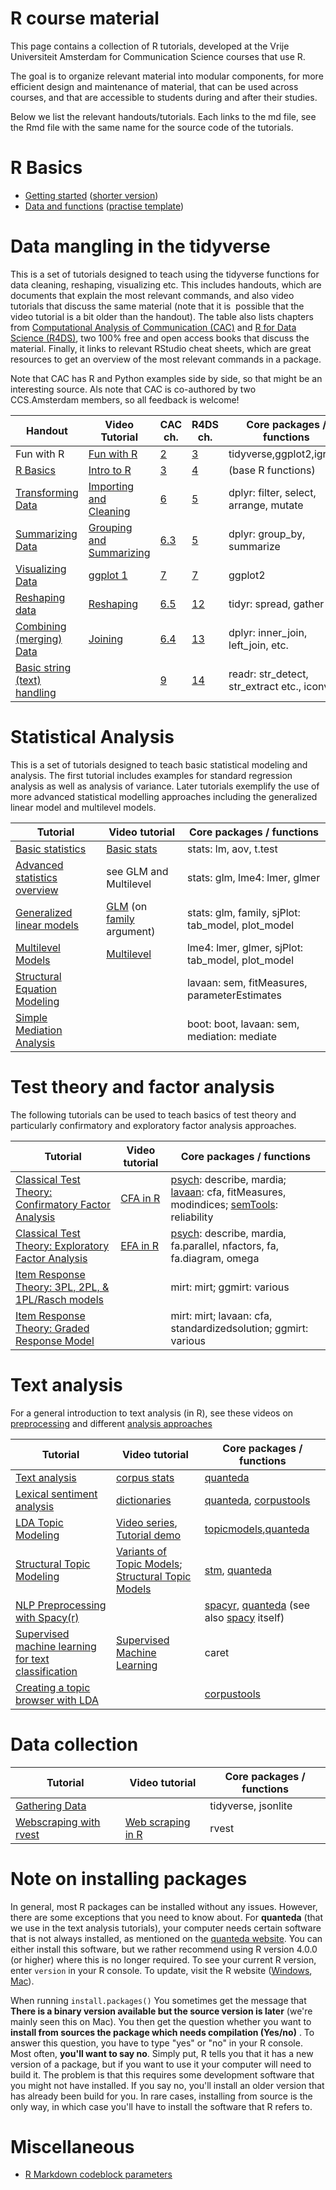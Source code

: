 R course material
============

This page contains a collection of R tutorials, developed at the Vrije Universiteit Amsterdam for Communication Science courses that use R. 

The goal is to organize relevant material into modular components, for more efficient design and maintenance of material, that can be used across courses, and that are accessible to students during and after their studies.

Below we list the relevant handouts/tutorials. Each links to the md file, see the Rmd file with the same name for the source code of the tutorials. 

# R Basics

* [Getting started](tutorials/R_basics_1_getting_started.md) ([shorter version](tutorials/R_basics_1_getting_started_short.md))
* [Data and functions](tutorials/R_basics_2_data_and_functions.md) ([practise template](practise/R_basics_2_data_and_functions_practise.Rmd))

# Data mangling in the tidyverse

This is a set of tutorials designed to teach using the tidyverse functions for data cleaning, reshaping, visualizing etc.
This includes handouts, which are documents that explain the most relevant commands, and also video tutorials that discuss the same material 
(note that it is  possible that the video tutorial is a bit older than the handout). 
The table also lists chapters from [Computational Analysis of Communication (CAC)](https://cssbook.net) and [R for Data Science (R4DS)](https://r4ds.had.co.nz/), two 100% free and open access books that discuss the material. 
Finally, it links to relevant RStudio cheat sheets, which are great resources to get an overview of the most relevant commands in a package.

Note that CAC has R and Python examples side by side, so that might be an interesting source. 
Als note that CAC is co-authored by two CCS.Amsterdam members, so all feedback is welcome!


| Handout | Video Tutorial | CAC ch. | R4DS ch. | Core packages / functions |
|----|---|---| --- |---|
| Fun with R | [Fun with R](https://www.youtube.com/watch?v=eYCV8kIsgGs&list=PLjXODJ_lGN_V2ntvV2CN_GvzZ6Qm5km9L&index=2) | [2](https://cssbook.net/chapter02.html) | [3](https://r4ds.had.co.nz/data-visualisation.html) | tidyverse,ggplot2,igraph |
| [R Basics](tutorials/R-tidy-4-basics.md) | [Intro to R](https://www.youtube.com/watch?v=PVhZD5MINYM&list=PLjXODJ_lGN_V2ntvV2CN_GvzZ6Qm5km9L&index=1) |  [3](https://cssbook.net/chapter03.html) | [4](https://r4ds.had.co.nz/workflow-basics.html) | (base R functions) |
| [Transforming Data](tutorials/R-tidy-5-transformation.md) | [Importing and Cleaning](https://www.youtube.com/watch?v=CATqkFiZljU&list=PLjXODJ_lGN_V2ntvV2CN_GvzZ6Qm5km9L&index=3) | [6](https://cssbook.net/chapter06.html) | [5](https://r4ds.had.co.nz/transform.html) | dplyr: filter, select, arrange, mutate | 
| [Summarizing Data](tutorials/R-tidy-5b-groupby.md) | [Grouping and Summarizing](https://www.youtube.com/watch?v=lde7wLORQpo&list=PLjXODJ_lGN_V2ntvV2CN_GvzZ6Qm5km9L&index=4) | [6.3](https://cssbook.net/chapter06.html#6_3) | [5](https://r4ds.had.co.nz/transform.html) | dplyr: group_by, summarize |
| [Visualizing Data](tutorials/r-tidy-3_7-visualization.md) | [ggplot 1](https://www.youtube.com/watch?v=wO5mrVaCB28&list=PLjXODJ_lGN_V2ntvV2CN_GvzZ6Qm5km9L&index=7) | [7](https://cssbook.net/chapter07.html) | [7](https://r4ds.had.co.nz/exploratory-data-analysis.html) | ggplot2  |
| [Reshaping data](tutorials/r-tidy-12-reshaping.md) | [Reshaping](https://www.youtube.com/watch?v=j4lZWJ3Osr8&list=PLjXODJ_lGN_V2ntvV2CN_GvzZ6Qm5km9L&index=5) | [6.5](https://cssbook.net/chapter06.html#6_5) | [12](https://r4ds.had.co.nz/tidy-data.html) | tidyr: spread, gather |
| [Combining (merging) Data](tutorials/R-tidy-13a-joining.md) | [Joining](https://www.youtube.com/watch?v=gg87Nv98VhQ&list=PLjXODJ_lGN_V2ntvV2CN_GvzZ6Qm5km9L&index=6) | [6.4](https://cssbook.net/chapter06.html#6_4) | [13](https://r4ds.had.co.nz/relational-data.html) | dplyr: inner_join, left_join, etc. | 
| [Basic string (text) handling](tutorials/R-tidy-14-strings.md) | | [9](https://cssbook.net/chapter09.html) | [14](https://r4ds.had.co.nz/strings.html) | readr: str_detect, str_extract etc., iconv |

# Statistical Analysis

This is a set of tutorials designed to teach basic statistical modeling and analysis. The first tutorial includes examples for standard regression analysis as well as analysis of variance. Later tutorials exemplify the use of more advanced statistical modelling approaches including the generalized linear model and multilevel models. 

| Tutorial | Video tutorial | Core packages / functions |
|----|---|---|
| [Basic statistics](tutorials/simple_modeling.md) | [Basic stats](https://www.youtube.com/watch?v=1K3SKsEj9eI) | stats: lm, aov, t.test |
| [Advanced statistics overview](tutorials/advanced_modeling.md) | see GLM and Multilevel | stats: glm, lme4: lmer, glmer |
| [Generalized linear models](https://htmlpreview.github.io/?https://github.com/ccs-amsterdam/r-course-material/blob/master/tutorials/generalized_linear_models.html) | [GLM](https://www.youtube.com/watch?v=WnmwuD8OwMw&list=PL-i7GM-A1wBarcTV3wN2f-AAuEK3j76M0&index=3) (on [family](https://www.youtube.com/watch?v=DDP62EUMRFs&list=PL-i7GM-A1wBarcTV3wN2f-AAuEK3j76M0&index=1) argument) | stats: glm, family, sjPlot: tab_model, plot_model |
| [Multilevel Models](https://htmlpreview.github.io/?https://github.com/ccs-amsterdam/r-course-material/blob/master/tutorials/multilevel_models.html) | [Multilevel](https://www.youtube.com/watch?v=1Tw1eIfSyEQ&list=PL-i7GM-A1wBarcTV3wN2f-AAuEK3j76M0&index=4) | lme4: lmer, glmer, sjPlot: tab_model, plot_model |
| [Structural Equation Modeling](https://github.com/ccs-amsterdam/r-course-material/blob/master/tutorials/R_sem_1_lavaan.md) | | lavaan: sem, fitMeasures, parameterEstimates |
| [Simple Mediation Analysis](https://github.com/ccs-amsterdam/r-course-material/blob/master/tutorials/mediation_analysis.md) | | boot: boot, lavaan: sem, mediation: mediate |

# Test theory and factor analysis

The following tutorials can be used to teach basics of test theory and particularly confirmatory and exploratory factor analysis approaches. 

| Tutorial | Video tutorial |  Core packages / functions |
|----|---|---|
| [Classical Test Theory: Confirmatory Factor Analysis](tutorials/R_test-theory_1_cfa.md) | [CFA in R](https://www.youtube.com/watch?v=uKlagNgC-GY) | [psych](http://personality-project.org/r/psych/psych-manual.pdf): describe, mardia; [lavaan](https://lavaan.ugent.be/): cfa, fitMeasures, modindices; [semTools](https://cran.r-project.org/web/packages/semTools/semTools.pdf): reliability |
| [Classical Test Theory: Exploratory Factor Analysis](tutorials/R_test-theory_2_efa.md) | [EFA in R](https://youtu.be/AXaBMDA34YM) | [psych](http://personality-project.org/r/psych/psych-manual.pdf): describe, mardia, fa.parallel, nfactors, fa, fa.diagram, omega |
| [Item Response Theory: 3PL, 2PL, & 1PL/Rasch models](https://github.com/ccs-amsterdam/r-course-material/blob/master/tutorials/R_test-theory_3_irt.md) |  | mirt: mirt; ggmirt: various |
| [Item Response Theory: Graded Response Model](https://github.com/ccs-amsterdam/r-course-material/blob/master/tutorials/R_test-theory_3_irt_graded.md) | | mirt: mirt; lavaan: cfa, standardizedsolution; ggmirt: various| 


# Text analysis 

For a general introduction to text analysis (in R), see these videos on [preprocessing](https://www.youtube.com/watch?v=O6CGXnxPHok&list=PL-i7GM-A1wBZYRYTpem7hNVHK3hSV_1It&index=1&t=482s) and different [analysis approaches](https://www.youtube.com/watch?v=bHa2CClBYFw&list=PL-i7GM-A1wBZYRYTpem7hNVHK3hSV_1It&index=4)

| Tutorial | Video tutorial |  Core packages / functions |
|----|---|---|
| [Text analysis](tutorials/R_text_3_quanteda.md) | [corpus stats](https://www.youtube.com/watch?v=7z7U7ORFWQM&list=PL-i7GM-A1wBZYRYTpem7hNVHK3hSV_1It&index=3) |  [quanteda](https://quanteda.io/) |
| [Lexical sentiment analysis](tutorials/sentiment_analysis.md) | [dictionaries](https://www.youtube.com/watch?v=U0l5GB0i3uU&list=PL-i7GM-A1wBZYRYTpem7hNVHK3hSV_1It&index=5) | [quanteda](https://quanteda.io/), [corpustools](https://github.com/kasperwelbers/corpustools) |
| [LDA Topic Modeling](tutorials/r_text_lda.md) | [Video series](https://www.youtube.com/playlist?list=PLjXODJ_lGN_WtxhPsQ_t0aHtFAcsIh1-8), [Tutorial demo](https://youtu.be/4YyoMGv1nkc) |  [topicmodels](https://www.rdocumentation.org/packages/topicmodels/versions/0.2-8),[quanteda](https://quanteda.io/)   |
| [Structural Topic Modeling](tutorials/r_text_stm.md) | [Variants of Topic Models](https://www.youtube.com/watch?v=3rqkSqKp85s&list=PLjXODJ_lGN_U02yQyZG5YpBgseVpiS9s2&index=2&t=0s); [Structural Topic Models](https://www.youtube.com/watch?v=37yvQdQw5j8&list=PLjXODJ_lGN_U02yQyZG5YpBgseVpiS9s2&index=2) | [stm](https://www.structuraltopicmodel.com/), [quanteda](https://quanteda.io/)  |
| [NLP Preprocessing with Spacy(r)](tutorials/r_text_nlp.md) | |  [spacyr](https://www.rdocumentation.org/packages/spacyr/versions/0.9.91), [quanteda](https://quanteda.io/) (see also [spacy](https://spacy.io/) itself) |
| [Supervised machine learning for text classification](tutorials/r_text_ml.md) | [Supervised Machine Learning](https://www.youtube.com/playlist?list=PLjXODJ_lGN_XdMBgyscXHXuSB81zUoXCR) |  caret |
| [Creating a topic browser with LDA](tutorials/R_text_topicbrowser.md) | |  [corpustools](https://cran.r-project.org/web/packages/corpustools/vignettes/corpustools.html) |



# Data collection

| Tutorial | Video tutorial |  Core packages / functions |
|----|---|---|
| [Gathering Data](https://github.com/ccs-amsterdam/r-course-material/blob/master/tutorials/Gathering_data.md) | | tidyverse, jsonlite |
[Webscraping with rvest](https://github.com/ccs-amsterdam/r-course-material/blob/master/tutorials/rvest.md) | [Web scraping in R](https://www.youtube.com/watch?v=9GR26Y4z_v4) | rvest |

# Note on installing packages

In general, most R packages can be installed without any issues. However, there are some exceptions that you need to know about. 
For **quanteda** (that we use in the text analysis tutorials), your computer needs certain software that is not always installed, as mentioned on the [quanteda website](https://quanteda.io/).
You can either install this software, but we rather recommend using R version 4.0.0 (or higher) where this is no longer required.
To see your current R version, enter `version` in your R console.
To update, visit the R website ([Windows](https://cran.r-project.org/bin/windows/base/), [Mac](https://cran.r-project.org/bin/macosx/)).

When running `install.packages()` You sometimes get the message that **There is a binary version available but the source version is later** (we're mainly seen this on Mac).
You then get the question whether you want to **install from sources the package which needs compilation (Yes/no)** .
To answer this question, you have to type "yes" or "no" in your R console.
Most often, **you'll want to say no**.
Simply put, R tells you that it has a new version of a package, but if you want to use it your computer will need to build it.
The problem is that this requires some development software that you might not have installed.
If you say no, you'll install an older version that has already been build for you.
In rare cases, installing from source is the only way, in which case you'll have to install the software that R refers to.



# Miscellaneous

* [R Markdown codeblock parameters](miscellaneous/RMarkdown_parameters.Rmd)

